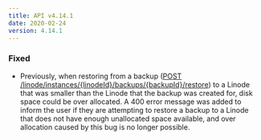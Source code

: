 ```yaml
---
title: API v4.14.1
date: 2020-02-24
version: 4.14.1
---
```



### Fixed

- Previously, when restoring from a backup ([POST
/linode/instances/{linodeId}/backups/{backupId}/restore](https://www.linode.com/docs/api/linode-instances/#backup-restore)) to a Linode that was smaller than the Linode that the backup was created for, disk space could be over allocated. A 400 error message was added to inform the user if they are attempting to restore a backup to a Linode that does not have enough unallocated space available, and over allocation caused by this bug is no longer possible.
